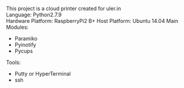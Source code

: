 This project is a cloud printer created for uler.in<br>
Language: Python2.7.9<br>
Hardware Platform: RaspberryPi2 B+
Host Platform: Ubuntu 14.04
Main Modules:
<ul>
<li>Paramiko</li>
<li>Pyinotify</li>
<li>Pycups</li>
</ul>

Tools:
<ul>
<li>Putty or HyperTerminal </li>
<li>ssh</li>
</ul>
